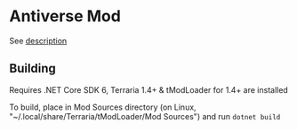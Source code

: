 # Antiverse Mod

See [description](description.txt)

## Building

Requires .NET Core SDK 6, Terraria 1.4+ & tModLoader for 1.4+ are installed

To build, place in Mod Sources directory (on Linux, "~/.local/share/Terraria/tModLoader/Mod Sources") and run `dotnet build`
